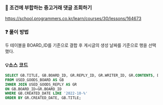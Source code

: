 ### 🔗 조건에 부합하는 중고거래 댓글 조회하기
https://school.programmers.co.kr/learn/courses/30/lessons/164673

### ❓ 풀이 방법
두 테이블을 BOARD_ID를 기준으로 결합 후
게시글의 생성 날짜를 기준으로 행을 선택했다.

### 💡소스 코드
````sql
SELECT GB.TITLE, GB.BOARD_ID, GR.REPLY_ID, GR.WRITER_ID, GR.CONTENTS, DATE_FORMAT(GR.CREATED_DATE, '%Y-%m-%d') AS CREATED_DATE
FROM USED_GOODS_BOARD AS GB
INNER JOIN USED_GOODS_REPLY AS GR
ON GB.BOARD_ID=GR.BOARD_ID
WHERE GB.CREATED_DATE LIKE '2022-10-%'
ORDER BY GR.CREATED_DATE, GB.TITLE;
````